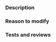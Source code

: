 ### Description
<!-- What is this pull request for? Include version updates if necessary. For version of Lolex Tools (old project or new as well needed for the dual project version)? etc -->

### Reason to modify
<!-- 
- Why have you modified this?
- Have you made sure it works? Test everything that could be affected and ensure it works correctly
- How do you know this works? Explain what your changes actually do and why you have done them this way.
-->

### Tests and reviews
<!-- Uncomment based on the situation -->

<!-- I have tested the code and it works. -->

<!-- Please review things below: -->
